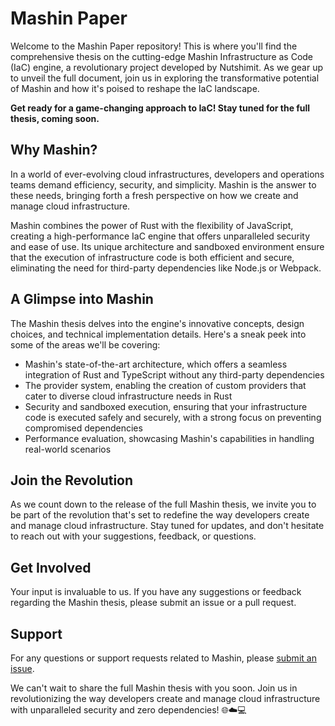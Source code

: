 # Mashin Paper

Welcome to the Mashin Paper repository! This is where you'll find the comprehensive thesis on the cutting-edge Mashin Infrastructure as Code (IaC) engine, a revolutionary project developed by Nutshimit. As we gear up to unveil the full document, join us in exploring the transformative potential of Mashin and how it's poised to reshape the IaC landscape.

**Get ready for a game-changing approach to IaC! Stay tuned for the full thesis, coming soon.**

## Why Mashin?

In a world of ever-evolving cloud infrastructures, developers and operations teams demand efficiency, security, and simplicity. Mashin is the answer to these needs, bringing forth a fresh perspective on how we create and manage cloud infrastructure.

Mashin combines the power of Rust with the flexibility of JavaScript, creating a high-performance IaC engine that offers unparalleled security and ease of use. Its unique architecture and sandboxed environment ensure that the execution of infrastructure code is both efficient and secure, eliminating the need for third-party dependencies like Node.js or Webpack.

## A Glimpse into Mashin

The Mashin thesis delves into the engine's innovative concepts, design choices, and technical implementation details. Here's a sneak peek into some of the areas we'll be covering:

- Mashin's state-of-the-art architecture, which offers a seamless integration of Rust and TypeScript without any third-party dependencies
- The provider system, enabling the creation of custom providers that cater to diverse cloud infrastructure needs in Rust
- Security and sandboxed execution, ensuring that your infrastructure code is executed safely and securely, with a strong focus on preventing compromised dependencies
- Performance evaluation, showcasing Mashin's capabilities in handling real-world scenarios

## Join the Revolution

As we count down to the release of the full Mashin thesis, we invite you to be part of the revolution that's set to redefine the way developers create and manage cloud infrastructure. Stay tuned for updates, and don't hesitate to reach out with your suggestions, feedback, or questions.

## Get Involved

Your input is invaluable to us. If you have any suggestions or feedback regarding the Mashin thesis, please submit an issue or a pull request.

## Support

For any questions or support requests related to Mashin, please [submit an issue](https://github.com/nutshimit/mashin-paper/issues).

We can't wait to share the full Mashin thesis with you soon. Join us in revolutionizing the way developers create and manage cloud infrastructure with unparalleled security and zero dependencies! 🌐☁️💻